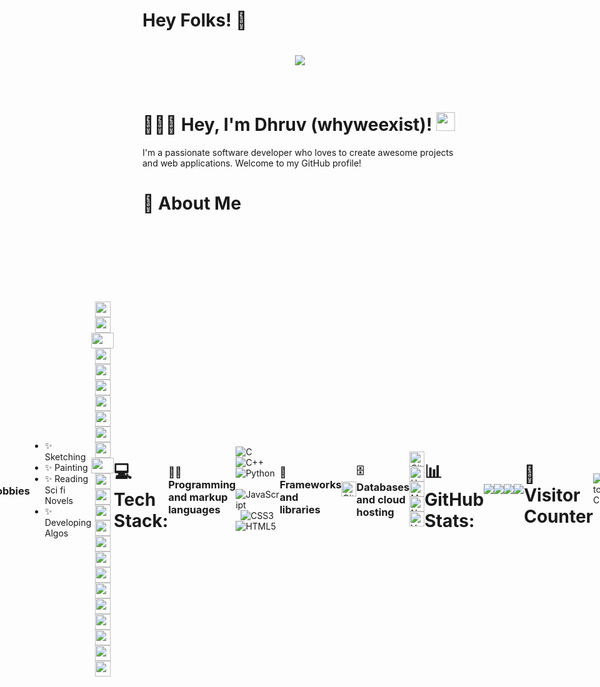 # Hey Folks! 👋
<h1 align="center">
  <a href="https://git.io/typing-svg">
    <img src="https://readme-typing-svg.herokuapp.com/?lines=console.log(%22Bots%20Developer!%22);print(%22Sheldon%20Cooper!%22);System.out.println(%22Why%20WE%20Exist!)%22);printf(%22Dhruv%20Tiwari!%22);cout%20%3C%3C%20%22Software%20Developer!%22&center=true&size=27&width=550">
  </a>
</h1>
</br>

<h1> 👨🏻‍💻 Hey, I'm Dhruv (whyweexist)!  <img src="https://raw.githubusercontent.com/aemmadi/aemmadi/master/wave.gif" width="30px"></h1>
I'm a passionate software developer who loves to create awesome projects and web applications. Welcome to my GitHub profile! 
<br> 
<h1>🚀 About Me</h1>
<div style="display:flex; align-items:center; justify-content: center; ">

### - I'm young  Developer from India.
<img align='right' src="https://media.giphy.com/media/M9gbBd9nbDrOTu1Mqx/giphy.gif" width="230">
<div style="display:flex; align-items:center; justify-content: center; ">
  

 <div >

- 🌱 I’m currently learning and exploring new technologies in every scope of tech.
- 🎓 I am an enthusiast in Machine Learning and AI based projects.
- 💡 I enjoy working on real life application based development and creating user-friendly interfaces.
- 💼 I'm actively seeking opportunities to collaborate on various projects.
- 🎓 I am currently pursuing a degree in Computer Science (Artificial Intelligence and Machine Learning) and have a strong foundation in programming and Mathematics.

</div>

### - Learning :
- ✨ Data Structures & Algorithms
- ✨ Machine Learning & AI

### - Hobbies : 
- ✨ Sketching
- ✨ Painting
- ✨ Reading Sci fi Novels
- ✨ Developing Algos

</br>
</br>
<div align="center">
    <img src="https://cultofthepartyparrot.com/parrots/hd/githubparrot.gif" width="25" height="25"/>
    <img src="https://cultofthepartyparrot.com/flags/hd/iranparrot.gif" width="25" height="25"/>
    <img src="https://cultofthepartyparrot.com/parrots/asyncparrot.gif" width="36" height="25"/>
    <img src="https://cultofthepartyparrot.com/parrots/exceptionallyfastparrot.gif" width="25" height="25"/>
    <img src="https://cultofthepartyparrot.com/parrots/hd/60fpsparrot.gif" width="25" height="25"/>
    <img src="https://cultofthepartyparrot.com/parrots/hd/jumpingparrot.gif" width="25" height="25"/>
    <img src="https://cultofthepartyparrot.com/parrots/hd/opensourceparrot.gif" width="25" height="25"/>
    <img src="https://cultofthepartyparrot.com/parrots/hd/dealwithitnowparrot.gif" width="25" height="25"/>
    <img src="https://cultofthepartyparrot.com/parrots/hd/hypnoparrotlight.gif" width="25" height="25"/>
    <img src="https://cultofthepartyparrot.com/parrots/databaseparrot.gif" width="25" height="25"/>
    <img src="https://cultofthepartyparrot.com/parrots/fixparrot.gif" width="36" height="25"/>
    <img src="https://cultofthepartyparrot.com/parrots/hd/laptop_parrot.gif" width="25" height="25"/>
    <img src="https://cultofthepartyparrot.com/parrots/hd/spinningparrot.gif" width="25" height="25"/>
    <img src="https://cultofthepartyparrot.com/parrots/hd/levitationparrot.gif" width="25" height="25"/>
    <img src="https://cultofthepartyparrot.com/parrots/hd/meldparrot.gif" width="25" height="25"/>
    <img src="https://cultofthepartyparrot.com/parrots/slomoparrot.gif" width="25" height="25"/>
    <img src="https://cultofthepartyparrot.com/parrots/hd/moonwalkingparrot.gif" width="25" height="25"/>
    <img src="https://cultofthepartyparrot.com/parrots/hd/stableparrot.gif" width="25" height="25"/>
    <img src="https://cultofthepartyparrot.com/parrots/hd/scienceparrot.gif" width="25" height="25"/>
    <img src="https://cultofthepartyparrot.com/parrots/hd/pirateparrot.gif" width="25" height="25"/>
    <img src="https://cultofthepartyparrot.com/parrots/hd/footballparrot.gif" width="25" height="25"/>
    <img src="https://cultofthepartyparrot.com/parrots/hd/illuminatiparrot.gif" width="25" height="25"/>
    <img src="https://cultofthepartyparrot.com/parrots/hd/hypnoparrotdark.gif" width="25" height="25"/>
    <img src="https://cultofthepartyparrot.com/parrots/hd/mustacheparrot.gif" width="25" height="25"/>
</div>
</br>
</br>

<!-- <h1>🚀 About Me</h1>
<div style="display:flex; align-items:center; justify-content: center; ">
  

 <div >

- 🌱 I’m currently learning and exploring new technologies in web development.
- 💡 I enjoy working on frontend development and creating user-friendlyinterfaces.
- 💼 I'm actively seeking opportunities to collaborate on web developmentprojects.
- 🎓 I hold a degree in Computer Science and have a strong foundation in   programming.

</div> -->
<!--  <div width="50%" >
 <img  src="https://media.giphy.com/media/v1.Y2lkPTc5MGI3NjExOXZlaG1lajM1cmgzM2ZmeGEydjQzeGNkb3hjNGR4N29mbzhnN2ppYSZlcD12MV9pbnRlcm5hbF9naWZfYnlfaWQmY3Q9Zw/CY3A9zOlZR8uhFbeok/giphy.gif" alt="Hola Coders" height="auto"/> 
</div> -->
</div>

<br>

# 💻 Tech Stack:
### 👨‍💻 Programming and markup languages 
![C](https://img.shields.io/badge/c-%2300599C.svg?style=flat&logo=c&logoColor=white)&nbsp; 
![C++](https://img.shields.io/badge/c++-%2300599C.svg?style=flat&logo=c%2B%2B&logoColor=white) &nbsp; 
![Python](https://img.shields.io/badge/python-3670A0?style=flat&logo=python&logoColor=ffdd54) &nbsp; 
![JavaScript](https://img.shields.io/badge/javascript-%23323330.svg?style=flat&logo=javascript&logoColor=%23F7DF1E) &nbsp; 
![CSS3](https://img.shields.io/badge/css3-%231572B6.svg?style=flat&logo=css3&logoColor=white) &nbsp; 
![HTML5](https://img.shields.io/badge/html5-%23E34F26.svg?style=flat&logo=html5&logoColor=white)

### 🧰 Frameworks and libraries
<p>
<a href="#"><img alt="GitHub Actions" src="https://img.shields.io/badge/GitHub%20Actions-2671E5.svg?logo=github%20actions&logoColor=white" height="24"></a>
</p>

### 🗄️ Databases and cloud hosting

<p>
    <a href="#"><img alt="GitHub Pages" src="https://img.shields.io/badge/GitHub%20Pages-327FC7.svg?logo=github&logoColor=white" height="24"></a>
    <a href="#"><img alt="Heroku" src="https://img.shields.io/badge/Heroku-430098.svg?logo=heroku&logoColor=white" height="24"></a>
    <a href="#"><img alt="MySQL" src ="https://img.shields.io/badge/mysql-%2300f.svg?logo=mysql&logoColor=white" height="24"></a>
    <a href="#"><img alt="Netlify" src="https://img.shields.io/badge/Netlify-010101.svg?logo=netlify&logoColor=white" height="24"></a>
    <a href="#"><img alt="Vercel" src="https://img.shields.io/badge/Vercel-000000.svg?logo=vercel&logoColor=white" height="24"></a>
</p>


<br>

# 📊 GitHub Stats:
<p align= "center">
  
![](https://github-readme-stats.vercel.app/api/top-langs/?username=whyweexist&theme=solarized-dark&hide_border=false&include_all_commits=false&count_private=false&layout=compact)<br/>

![](https://github-readme-stats.vercel.app/api?username=whyweexist&theme=solarized-dark&hide_border=false&include_all_commits=false&count_private=false)

![](https://github-profile-summary-cards.vercel.app/api/cards/profile-details?username=whyweexist&theme=tokyonight)

<br/>

![](https://github-readme-streak-stats.herokuapp.com/?user=whyweexist&theme=solarized-dark&hide_border=false)<br/>


<br>
</p>

# 👀 Visitor Counter

![Visitor Count](https://profile-counter.glitch.me/whyweexist/count.svg)


<br>
<br>

# ✍️ Random Dev Quote
![](https://quotes-github-readme.vercel.app/api?type=horizontal&theme=tokyonight)
<!-- 
## 🌐 Socials:
[![Reddit](https://img.shields.io/badge/Reddit-%23FF4500.svg?logo=Reddit&logoColor=white)](https://reddit.com/user/asdf) [![Stack Overflow](https://img.shields.io/badge/-Stackoverflow-FE7A16?logo=stack-overflow&logoColor=white)](https://stackoverflow.com/users/asdf) [![TikTok](https://img.shields.io/badge/TikTok-%23000000.svg?logo=TikTok&logoColor=white)](https://tiktok.com/@asdf) [![Twitch](https://img.shields.io/badge/Twitch-%239146FF.svg?logo=Twitch&logoColor=white)](https://twitch.tv/asdf) [![Twitter](https://img.shields.io/badge/Twitter-%231DA1F2.svg?logo=Twitter&logoColor=white)](https://twitter.com/asdf) [![YouTube](https://img.shields.io/badge/YouTube-%23FF0000.svg?logo=YouTube&logoColor=white)](https://youtube.com/@asdf)  -->

## 💻 Programming Quotes
![Readme Quotes](https://quotes-github-readme.vercel.app/api?type=horizontal&theme=dark)
 
 <!-- ## 📫 Let's Connect

You can find me on various platforms. Let's connect and chat!

- [LinkedIn](https://www.linkedin.com/in/your-linkedin-profile/)
- [Twitter](https://twitter.com/your-twitter-handle)
- [Personal Website](https://www.yourwebsite.com) -->

# 🤝 Looking to Collaborate?

I'm always open to collaborating on interesting software and web development projects. If you have an idea or project in mind, feel free to reach out to me. Let's build something amazing together!

